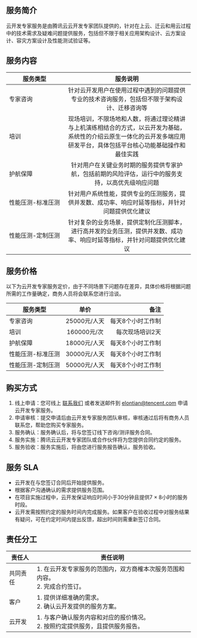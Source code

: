 ## 服务简介

云开发专家服务是由腾讯云云开发专家团队提供的，针对在上云、迁云和用云过程中的技术需求及疑难问题提供服务，包括但不限于相关应用架构设计、云方案设计、容灾方案设计及性能测试验证等。

## 服务内容

<table>
<thead>
<tr>
<th>服务类型</th>
<th align="center">服务说明</th>
</tr>
</thead>
<tbody><tr>
<td>专家咨询</td>
<td align="center">针对云开发用户在使用过程中遇到的问题提供专业的技术咨询服务，包括但不限于架构设计、迁移咨询等</td>
</tr>
<tr>
<td>培训</td>
<td align="center">现场培训，不限场地和人数，将通过理论精讲与上机演练相结合的方式，以云开发为基础，系统性的介绍云原生一体化的云开发多端应用研发平台，具体包括平台核心功能基础操作和最佳实践</td>
</tr>
<tr>
<td>护航保障</td>
<td align="center">针对用户在关键业务时期的服务提供专家护航，包括前期的风险评估，运行中的服务支持，以高优先级响应问题</td>
</tr>
<tr>
<td nowrap="nowrap">性能压测-标准压测</td>
<td align="center">针对用户系统性能，提供专业的压测服务，提供并发数、成功率、响应时延等指标，并针对问题提供优化建议</td>
</tr>
<tr>
<td nowrap="nowrap">性能压测-定制压测</td>
<td align="center">针对复杂的业务场景，提供定制化压测脚本，进行高并发的业务压测，提供并发数、成功率、响应时延等指标，并针对问题提供优化建议</td>
</tr>
</tbody></table>




## 服务价格

以下为云开发专家服务定价，由于不同场景下问题存在差异，具体价格将根据问题所需的工作量确定，商务人员将会联系您进行洽谈。

| 服务类型          |     单价     |              备注 |
| ----------------- | :----------: | ----------------: |
| 专家咨询          | 25000元/人天 | 每天8个小时工作制 |
| 培训              | 160000元/次  |   每次现场培训2天 |
| 护航保障          | 18000元/人天 | 每天8个小时工作制 |
| 性能压测-标准压测 | 30000元/人天 | 每天8个小时工作制 |
| 性能压测-定制压测 | 50000元/人天 | 每天8个小时工作制 |



## 购买方式

1. 线上申请：您可线上 [联系我们](https://cloud.tencent.com/act/event/connect-service) 或者发送邮件到 elontian@tencent.com 申请云开发专家服务。
2. 申请审核：提交申请后由云开发专家服务团队审核，审核通过后将有商务人员联系您，帮助您购买专家服务。
3. 服务确认：服务确认后，将与您签订线下咨询/测评服务合同。
4. 服务实施：腾讯云云开发专家团队或合作伙伴将为您提供合同约定的服务。
5. 服务验收：服务实施后，将由您进行服务报告确认，服务验收。

## 服务 SLA

- 云开发在与您签订合同后开始提供服务。
- 根据客户沟通确认的需求提供服务范围。
- 在项目实施过程中，云开发保证响应时间小于30分钟且提供7 × 8小时的服务时段。
- 云开发需按照约定的服务时间内完成服务。如果客户在验收过程中对服务结果有疑问，可在约定时间内提出反馈，超出时间则需重新签订合同。

## 责任分工


| 责任人 | 责任说明| 
|---------|---------|
| 共同责任 | 1. 在云开发专家服务的范围内，双方商榷本次服务范围和内容。<br>2. 完成合约签订。 | 
| 客户 | 1. 提供详细准确的需求。<br>2. 确认云开发提供的服务方案。 | 
| 云开发 | 1. 与客户确认服务内容和对应的报价情况。<br>2. 按照约定提供服务，且提供服务报告。 | 






